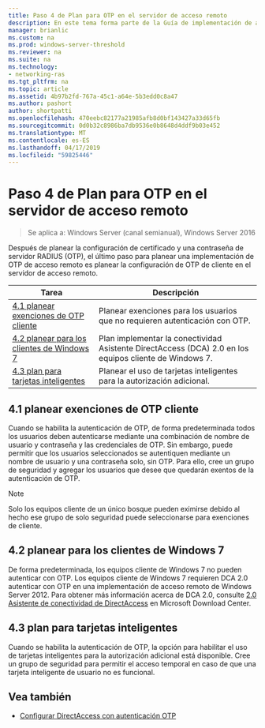 ```yaml
---
title: Paso 4 de Plan para OTP en el servidor de acceso remoto
description: En este tema forma parte de la Guía de implementación de acceso remoto con autenticación OTP en Windows Server 2016.
manager: brianlic
ms.custom: na
ms.prod: windows-server-threshold
ms.reviewer: na
ms.suite: na
ms.technology:
- networking-ras
ms.tgt_pltfrm: na
ms.topic: article
ms.assetid: 4b97b2fd-767a-45c1-a64e-5b3edd0c8a47
ms.author: pashort
author: shortpatti
ms.openlocfilehash: 470eebc82177a21985afb8d0bf143427a33d65fb
ms.sourcegitcommit: 0d0b32c8986ba7db9536e0b8648d4ddf9b03e452
ms.translationtype: MT
ms.contentlocale: es-ES
ms.lasthandoff: 04/17/2019
ms.locfileid: "59825446"
---
```

# <a name="step-4-plan-for-otp-on-the-remote-access-server"></a>Paso 4 de Plan para OTP en el servidor de acceso remoto

>Se aplica a: Windows Server (canal semianual), Windows Server 2016

Después de planear la configuración de certificado y una contraseña de servidor RADIUS (OTP), el último paso para planear una implementación de OTP de acceso remoto es planear la configuración de OTP de cliente en el servidor de acceso remoto.  
  
|Tarea|Descripción|  
|----|--------|  
|[4.1 planear exenciones de OTP cliente](#bkmk_4_1_Exemptions)|Planear exenciones para los usuarios que no requieren autenticación con OTP.|  
|[4.2 planear para los clientes de Windows 7](#bkmk_4_2_Win7)|Plan implementar la conectividad Asistente DirectAccess (DCA) 2.0 en los equipos cliente de Windows 7.|  
|[4.3 plan para tarjetas inteligentes](#BKMK_smartcard)|Planear el uso de tarjetas inteligentes para la autorización adicional.|  
  
## <a name="bkmk_4_1_Exemptions"></a>4.1 planear exenciones de OTP cliente  
Cuando se habilita la autenticación de OTP, de forma predeterminada todos los usuarios deben autenticarse mediante una combinación de nombre de usuario y contraseña y las credenciales de OTP. Sin embargo, puede permitir que los usuarios seleccionados se autentiquen mediante un nombre de usuario y una contraseña solo, sin OTP. Para ello, cree un grupo de seguridad y agregar los usuarios que desee que quedarán exentos de la autenticación de OTP.  
  
> [!NOTE]  
> Solo los equipos cliente de un único bosque pueden eximirse debido al hecho ese grupo de solo seguridad puede seleccionarse para exenciones de cliente.  
  
## <a name="bkmk_4_2_Win7"></a>4.2 planear para los clientes de Windows 7  
De forma predeterminada, los equipos cliente de Windows 7 no pueden autenticar con OTP.  Los equipos cliente de Windows 7 requieren DCA 2.0 autenticar con OTP en una implementación de acceso remoto de Windows Server 2012. Para obtener más información acerca de DCA 2.0, consulte [2.0 Asistente de conectividad de DirectAccess](https://go.microsoft.com/fwlink/?LinkId=253699) en Microsoft Download Center.  
  
## <a name="BKMK_smartcard"></a>4.3 plan para tarjetas inteligentes  
Cuando se habilita la autenticación de OTP, la opción para habilitar el uso de tarjetas inteligentes para la autorización adicional está disponible. Cree un grupo de seguridad para permitir el acceso temporal en caso de que una tarjeta inteligente de usuario no es funcional.  
  
## <a name="BKMK_Links"></a>Vea también  
  
-   [Configurar DirectAccess con autenticación OTP](https://technet.microsoft.com/windows-server-docs/networking/remote-access/ras/otp/deploy-ra-otp)  
  


